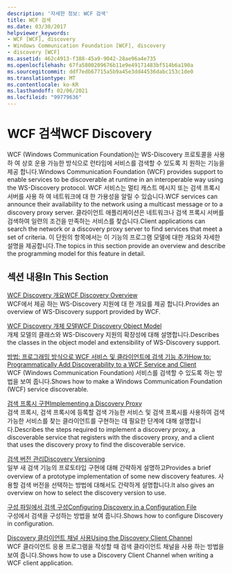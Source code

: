 ```yaml
---
description: '자세한 정보: WCF 검색'
title: WCF 검색
ms.date: 03/30/2017
helpviewer_keywords:
- WCF [WCF], discovery
- Windows Communication Foundation [WCF], discovery
- discovery [WCF]
ms.assetid: 462c4913-f388-45a9-9042-28ae96a4e735
ms.openlocfilehash: 67fa5800209676b11e9e49171483bf514b6a190a
ms.sourcegitcommit: ddf7edb67715a5b9a45e3dd44536dabc153c1de0
ms.translationtype: MT
ms.contentlocale: ko-KR
ms.lasthandoff: 02/06/2021
ms.locfileid: "99779636"
---
```

# <a name="wcf-discovery"></a><span data-ttu-id="ccd62-103">WCF 검색</span><span class="sxs-lookup"><span data-stu-id="ccd62-103">WCF Discovery</span></span>

<span data-ttu-id="ccd62-104">WCF (Windows Communication Foundation)는 WS-Discovery 프로토콜을 사용 하 여 상호 운용 가능한 방식으로 런타임에 서비스를 검색할 수 있도록 지 원하는 기능을 제공 합니다.</span><span class="sxs-lookup"><span data-stu-id="ccd62-104">Windows Communication Foundation (WCF) provides support to enable services to be discoverable at runtime in an interoperable way using the WS-Discovery protocol.</span></span> <span data-ttu-id="ccd62-105">WCF 서비스는 멀티 캐스트 메시지 또는 검색 프록시 서버를 사용 하 여 네트워크에 대 한 가용성을 알릴 수 있습니다.</span><span class="sxs-lookup"><span data-stu-id="ccd62-105">WCF services can announce their availability to the network using a multicast message or to a discovery proxy server.</span></span> <span data-ttu-id="ccd62-106">클라이언트 애플리케이션은 네트워크나 검색 프록시 서버를 검색하여 일련의 조건을 만족하는 서비스를 찾습니다.</span><span class="sxs-lookup"><span data-stu-id="ccd62-106">Client applications can search the network or a discovery proxy server to find services that meet a set of criteria.</span></span> <span data-ttu-id="ccd62-107">이 단원의 항목에서는 이 기능의 프로그램 모델에 대한 개요와 자세한 설명을 제공합니다.</span><span class="sxs-lookup"><span data-stu-id="ccd62-107">The topics in this section provide an overview and describe the programming model for this feature in detail.</span></span>  
  
## <a name="in-this-section"></a><span data-ttu-id="ccd62-108">섹션 내용</span><span class="sxs-lookup"><span data-stu-id="ccd62-108">In This Section</span></span>  

 [<span data-ttu-id="ccd62-109">WCF Discovery 개요</span><span class="sxs-lookup"><span data-stu-id="ccd62-109">WCF Discovery Overview</span></span>](wcf-discovery-overview.md)  
 <span data-ttu-id="ccd62-110">WCF에서 제공 하는 WS-Discovery 지원에 대 한 개요를 제공 합니다.</span><span class="sxs-lookup"><span data-stu-id="ccd62-110">Provides an overview of WS-Discovery support provided by WCF.</span></span>  
  
 [<span data-ttu-id="ccd62-111">WCF Discovery 개체 모델</span><span class="sxs-lookup"><span data-stu-id="ccd62-111">WCF Discovery Object Model</span></span>](wcf-discovery-object-model.md)  
 <span data-ttu-id="ccd62-112">개체 모델의 클래스와 WS-Discovery 지원의 확장성에 대해 설명합니다.</span><span class="sxs-lookup"><span data-stu-id="ccd62-112">Describes the classes in the object model and extensibility of WS-Discovery support.</span></span>  
  
 [<span data-ttu-id="ccd62-113">방법: 프로그래밍 방식으로 WCF 서비스 및 클라이언트에 검색 기능 추가</span><span class="sxs-lookup"><span data-stu-id="ccd62-113">How to: Programmatically Add Discoverability to a WCF Service and Client</span></span>](how-to-programmatically-add-discoverability-to-a-wcf-service-and-client.md)  
 <span data-ttu-id="ccd62-114">WCF (Windows Communication Foundation) 서비스를 검색할 수 있도록 하는 방법을 보여 줍니다.</span><span class="sxs-lookup"><span data-stu-id="ccd62-114">Shows how to make a Windows Communication Foundation (WCF) service discoverable.</span></span>  
  
 [<span data-ttu-id="ccd62-115">검색 프록시 구현</span><span class="sxs-lookup"><span data-stu-id="ccd62-115">Implementing a Discovery Proxy</span></span>](implementing-a-discovery-proxy.md)  
 <span data-ttu-id="ccd62-116">검색 프록시, 검색 프록시에 등록할 검색 가능한 서비스 및 검색 프록시를 사용하여 검색 가능한 서비스를 찾는 클라이언트를 구현하는 데 필요한 단계에 대해 설명합니다.</span><span class="sxs-lookup"><span data-stu-id="ccd62-116">Describes the steps required to implement a discovery proxy, a discoverable service that registers with the discovery proxy, and a client that uses the discovery proxy to find the discoverable service.</span></span>  
  
 [<span data-ttu-id="ccd62-117">검색 버전 관리</span><span class="sxs-lookup"><span data-stu-id="ccd62-117">Discovery Versioning</span></span>](discovery-versioning.md)  
 <span data-ttu-id="ccd62-118">일부 새 검색 기능의 프로토타입 구현에 대해 간략하게 설명하고</span><span class="sxs-lookup"><span data-stu-id="ccd62-118">Provides a brief overview of a prototype implementation of some new discovery features.</span></span> <span data-ttu-id="ccd62-119">사용할 검색 버전을 선택하는 방법에 대해서도 간략하게 설명합니다.</span><span class="sxs-lookup"><span data-stu-id="ccd62-119">It also gives an overview on how to select the discovery version to use.</span></span>  
  
 [<span data-ttu-id="ccd62-120">구성 파일에서 검색 구성</span><span class="sxs-lookup"><span data-stu-id="ccd62-120">Configuring Discovery in a Configuration File</span></span>](configuring-discovery-in-a-configuration-file.md)  
 <span data-ttu-id="ccd62-121">구성에서 검색을 구성하는 방법을 보여 줍니다.</span><span class="sxs-lookup"><span data-stu-id="ccd62-121">Shows how to configure Discovery in configuration.</span></span>  
  
 [<span data-ttu-id="ccd62-122">Discovery 클라이언트 채널 사용</span><span class="sxs-lookup"><span data-stu-id="ccd62-122">Using the Discovery Client Channel</span></span>](using-the-discovery-client-channel.md)  
 <span data-ttu-id="ccd62-123">WCF 클라이언트 응용 프로그램을 작성할 때 검색 클라이언트 채널을 사용 하는 방법을 보여 줍니다.</span><span class="sxs-lookup"><span data-stu-id="ccd62-123">Shows how to use a Discovery Client Channel when writing a WCF client application.</span></span>
